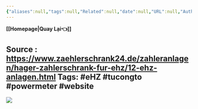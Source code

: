 ```yaml
---
{"aliases":null,"tags":null,"Related":null,"date":null,"URL":null,"Author":null,"dg-publish":true,"image":null,"permalink":"/Electric Engineer/Các WEbsite tham khảo Hệ thống điện/Tủ công tơ  Đức German/","dgPassFrontmatter":true,"noteIcon":"2","created":"2024-01-24T18:48:20.020+07:00","updated":"2024-01-24T14:46:49.000+07:00"}
---
```


**[[Homepage\|Quay Lại👈]]**

Source : https://www.zaehlerschrank24.de/zahleranlagen/hager-zahlerschrank-fur-ehz/12-ehz-anlagen.html
Tags: #eHZ #tucongto #powermeter #website 
---
![](https://i.imgur.com/qLamp9f.png)
